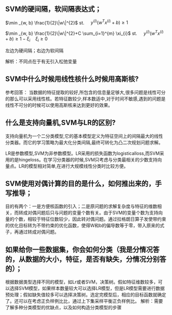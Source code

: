 

<!--
 * @version:
 * @Author:  StevenJokess https://github.com/StevenJokess
 * @Date: 2020-10-09 15:27:10
 * @LastEditors:  StevenJokess https://github.com/StevenJokess
 * @LastEditTime: 2020-10-09 15:32:41
 * @Description:
 * @TODO::
 * @Reference:https://www.nowcoder.com/tutorial/95/f2446e6a55c244859d7a9bd0b24a6650
-->

## SVM的硬间隔，软间隔表达式；

$\min _{w, b} \frac{1}{2}\|w\|^{2}$
st. $\quad y^{(i)}\left(w^{T} x^{(i)}+b\right) \geq 1$

$\min _{w, b} \frac{1}{2}\|w\|^{2}+C \sum_{i=1}^{m} \xi_{i}$
st. $\quad y^{(i)}\left(w^{T} x^{(i)}+b\right) \geq 1-\xi_{i} \quad \xi_{i} \geq 0$

左边为硬间隔；右边为软间隔

解析：不同点在于有无引入松弛变量

## SVM中什么时候用线性核什么时候用高斯核?

参考回答：
当数据的特征提取的较好,所包含的信息量足够大,很多问题是线性可分的那么可以采用线性核。若特征数较少,样本数适中,对于时间不敏感,遇到的问题是线性不可分的时候可以使用高斯核来达到更好的效果。

## 什么是支持向量机,SVM与LR的区别?

支持向量机为一个二分类模型,它的基本模型定义为特征空间上的间隔最大的线性分类器。而它的学习策略为最大化分类间隔,最终可转化为凸二次规划问题求解。

LR是参数模型,SVM为非参数模型。LR采用的损失函数为logisticalloss,而SVM采用的是hingeloss。在学习分类器的时候,SVM只考虑与分类最相关的少数支持向量点。LR的模型相对简单,在进行大规模线性分类时比较方便。

## SVM使用对偶计算的目的是什么，如何推出来的，手写推导；

目的有两个：一是方便核函数的引入；二是原问题的求解复杂度与特征的维数相关，而转成对偶问题后只与问题的变量个数有关。由于SVM的变量个数为支持向量的个数，相较于特征位数较少，因此转对偶问题。通过拉格朗日算子发使带约束的优化目标转为不带约束的优化函数，使得W和b的偏导数等于零，带入原来的式子，再通过转成对偶问题。

## 如果给你一些数据集，你会如何分类（我是分情况答的，从数据的大小，特征，是否有缺失，分情况分别答的）；

根据数据类型选择不同的模型，如Lr或者SVM，决策树。假如特征维数较多，可以选择SVM模型，如果样本数量较大可以选择LR模型，但是LR模型需要进行数据预处理；假如缺失值较多可以选择决策树。选定完模型后，相应的目标函数就确定了。还可以在考虑正负样例比比，通过上下集采样平衡正负样例比。
解析：需要了解多种分类模型的优缺点，以及如何构造分类模型的步骤

